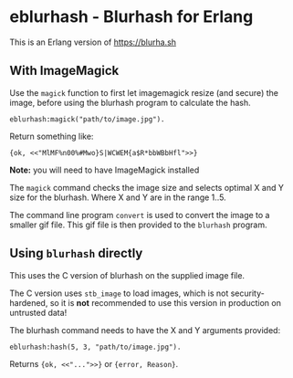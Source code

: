 # eblurhash - Blurhash for Erlang

This is an Erlang version of https://blurha.sh

## With ImageMagick

Use the `magick` function to first let imagemagick resize (and secure) the
image, before using the blurhash program to calculate the hash.

    eblurhash:magick("path/to/image.jpg").

Return something like:

    {ok, <<"MlMF%n00%#Mwo}S|WCWEM{a$R*bbWBbHfl">>}

**Note:** you will need to have ImageMagick installed

The `magick` command checks the image size and selects optimal X and Y size for the blurhash.
Where X and Y are in the range 1..5.

The command line program `convert` is used to convert the image to a smaller gif file.
This gif file is then provided to the `blurhash` program.

## Using `blurhash` directly

This uses the C version of blurhash on the supplied image file.

The C version uses `stb_image` to load images, which is not security-hardened, so it
is **not** recommended to use this version in production on untrusted data!

The blurhash command needs to have the X and Y arguments provided:

    eblurhash:hash(5, 3, "path/to/image.jpg").

Returns `{ok, <<"...">>}` or `{error, Reason}`.

